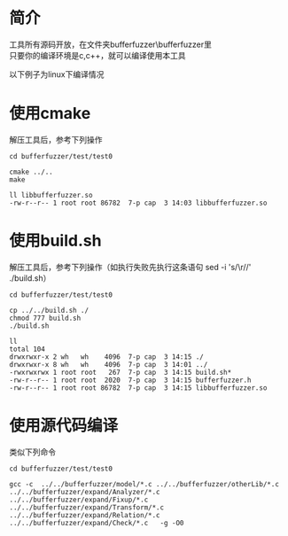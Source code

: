 
# 简介

工具所有源码开放，在文件夹bufferfuzzer\bufferfuzzer里  
只要你的编译环境是c,c++，就可以编译使用本工具


以下例子为linux下编译情况

# 使用cmake

解压工具后，参考下列操作
```
cd bufferfuzzer/test/test0

cmake ../..
make

ll libbufferfuzzer.so
-rw-r--r-- 1 root root 86782  7-р сар  3 14:03 libbufferfuzzer.so

```

# 使用build.sh

解压工具后，参考下列操作（如执行失败先执行这条语句 sed -i 's/\r//' ./build.sh）
```
cd bufferfuzzer/test/test0

cp ../../build.sh ./
chmod 777 build.sh
./build.sh

ll
total 104
drwxrwxr-x 2 wh   wh    4096  7-р сар  3 14:15 ./
drwxrwxr-x 8 wh   wh    4096  7-р сар  3 14:01 ../
-rwxrwxrwx 1 root root   267  7-р сар  3 14:15 build.sh*
-rw-r--r-- 1 root root  2020  7-р сар  3 14:15 bufferfuzzer.h
-rw-r--r-- 1 root root 86782  7-р сар  3 14:15 libbufferfuzzer.so
```

# 使用源代码编译

类似下列命令

```
cd bufferfuzzer/test/test0

gcc -c  ../../bufferfuzzer/model/*.c ../../bufferfuzzer/otherLib/*.c ../../bufferfuzzer/expand/Analyzer/*.c  ../../bufferfuzzer/expand/Fixup/*.c  ../../bufferfuzzer/expand/Transform/*.c ../../bufferfuzzer/expand/Relation/*.c ../../bufferfuzzer/expand/Check/*.c   -g -O0 

```


